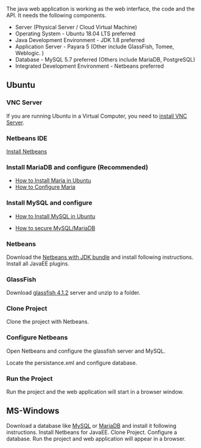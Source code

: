 The java web application is working as the web interface, the code and the API. It needs the following components.

* Server (Physical Server / Cloud Virtual Machine)
* Operating System - Ubuntu 18.04 LTS preferred
* Java Development Environment - JDK 1.8 preferred
* Application Server - Payara 5 (Other include GlassFish, Tomee, Weblogic. )
* Database - MySQL 5.7 preferred (Others include MariaDB, PostgreSQL)
* Integrated Development Environment - Netbeans preferred

## Ubuntu

### VNC Server
If you are running Ubuntu in a Virtual Computer, you need to [install VNC Server](https://github.com/hmislk/hmis/wiki/Install-VNC-Server).

### Netbeans IDE
[Install Netbeans](https://github.com/hmislk/hmis/wiki/Install-Netbeans)

### Install MariaDB and configure (Recommended)
* [How to Install Maria in Ubuntu](https://github.com/hmislk/hmis/wiki/Install-MariaDB-in-Ubuntu)
* [How to Configure Maria](https://github.com/hmislk/hmis/wiki/Database-Configuration)

### Install MySQL and configure
* [How to Install MySQL in Ubuntu](https://github.com/hmislk/hmis/wiki/Install-MySQL-in-Ubuntu)

* [How to secure MySQL/MariaDB](https://github.com/hmislk/hmis/wiki/Secure-MySQL)


### Netbeans

Download the [Netbeans with JDK bundle](https://www.oracle.com/technetwork/java/javase/downloads/jdk-netbeans-jsp-3413139-esa.html) and install following instructions. Install all JavaEE plugins.

### GlassFish
Download [glassfish 4.1.2](http://download.oracle.com/glassfish/4.1.2/release/glassfish-4.1.2.zip) server and unzip to a folder. 


### Clone Project

Clone the project with Netbeans. 

### Configure Netbeans

Open Netbeans and configure the glassfish server and MySQL.
 
Locate the persistance.xml and configure database. 

### Run the Project

Run the project and the web application will start in a browser window.


## MS-Windows

Download a database like [MySQL](https://dev.mysql.com/downloads/mysql/) or [MariaDB](https://downloads.mariadb.org/) and install it following instructions. Install Netbeans for JavaEE. Clone Project. Configure a database. Run the project and web application will appear in a browser.




